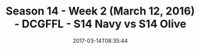 ---
title: Season 14 - Week 2 (March 12, 2016) - DCGFFL - S14 Navy vs S14 Olive
teams-score:
- team: _teams/s14-navy.md
  score: 12
- team: _teams/s14-olive.md
  score: 19
mvp: Andy Hackbarth, Bill Cammas
game-ball: Adam Stickler, Trevor Tullius
season: 14
week: 2
date: '2017-03-14T08:35:44'
pageid: season-14-week-2-march-12-2016-5099-vs-5100
---